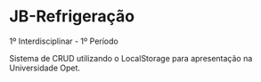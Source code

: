 # JB-Refrigeração
1º Interdisciplinar - 1º Período

Sistema de CRUD utilizando o LocalStorage para apresentação na Universidade Opet.
